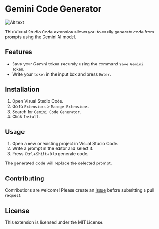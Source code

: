 # Gemini Code Generator

![Alt text](https://github.com/shishirregmi/gemini-code-generator/image.png "a title")

This Visual Studio Code extension allows you to easily generate code from prompts using the Gemini AI model.

## Features

* Save your Gemini token securely using the command `Save Gemini Token`.
* Write your `token` in the input box and press `Enter`.

## Installation

1. Open Visual Studio Code.
2. Go to `Extensions` > `Manage Extensions`.
3. Search for `Gemini Code Generator`.
4. Click `Install`.

## Usage

1. Open a new or existing project in Visual Studio Code.
2. Write a prompt in the editor and select it.
3. Press `Ctrl`+`Shift`+`0` to generate code.

The generated code will replace the selected prompt.

## Contributing

Contributions are welcome! Please create an [issue](https://github.com/shishirregmi/gemini-code-generator/issues) before submitting a pull request.

## License

This extension is licensed under the MIT License.
